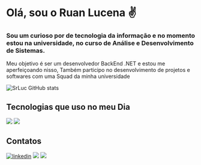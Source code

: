 # Olá, sou o Ruan Lucena ✌️

### Sou um curioso por de tecnologia da informação e no momento estou na universidade, no curso de Análise e Desenvolvimento de Sistemas.
Meu objetivo é ser um desenvolvedor BackEnd .NET e estou me aperfeiçoando nisso, Também participo no desenvolvimento de projetos e softwares com uma Squad da minha universidade
<br>

![SrLuc GitHub stats](https://github-readme-stats.vercel.app/api?username=SrLuc&show_icons=true&theme=dracula)

## Tecnologias que uso no meu Dia
![](https://img.shields.io/badge/C-00599C?style=for-the-badge&logo=c&logoColor=white)
![](https://img.shields.io/badge/MySQL-00000F?style=for-the-badge&logo=mysql&logoColor=white)

## Contatos 

[![linkedin](https://img.shields.io/badge/LinkedIn-0077B5?style=for-the-badge&logo=linkedin&logoColor=white)](https://linkedin.com/in/ruan-lucena-387623232)
[![](https://img.shields.io/badge/WhatsApp-25D366?style=for-the-badge&logo=whatsapp&logoColor=white)](https://api.whatsapp.com/send?phone=5581996271309)
[![](https://img.shields.io/badge/Gmail-D14836?style=for-the-badge&logo=gmail&logoColor=white)](https://ruanlucenaramos@gmail.com)

